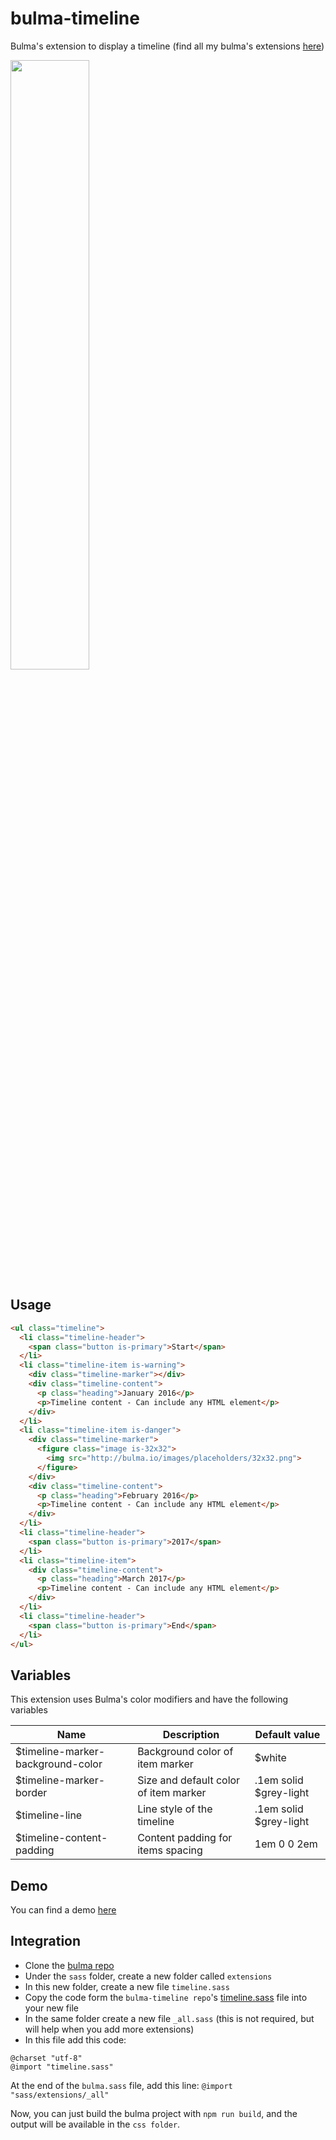# bulma-timeline
Bulma's extension to display a timeline (find all my bulma's extensions [here](https://github.com/Wikiki/bulma-extensions))

<img src="https://img4.hostingpics.net/pics/887099ScreenShot20170812at150229.png" width="50%">

Usage
---

```html
<ul class="timeline">
  <li class="timeline-header">
    <span class="button is-primary">Start</span>
  </li>
  <li class="timeline-item is-warning">
    <div class="timeline-marker"></div>
    <div class="timeline-content">
      <p class="heading">January 2016</p>
      <p>Timeline content - Can include any HTML element</p>
    </div>
  </li>
  <li class="timeline-item is-danger">
    <div class="timeline-marker">
      <figure class="image is-32x32">
        <img src="http://bulma.io/images/placeholders/32x32.png">
      </figure>
    </div>
    <div class="timeline-content">
      <p class="heading">February 2016</p>
      <p>Timeline content - Can include any HTML element</p>
    </div>
  </li>
  <li class="timeline-header">
    <span class="button is-primary">2017</span>
  </li>
  <li class="timeline-item">
    <div class="timeline-content">
      <p class="heading">March 2017</p>
      <p>Timeline content - Can include any HTML element</p>
    </div>
  </li>
  <li class="timeline-header">
    <span class="button is-primary">End</span>
  </li>
</ul>
```

Variables
---
This extension uses Bulma's color modifiers and have the following variables

Name | Description | Default value    
-----|-------------|---------------
$timeline-marker-background-color | Background color of item marker | $white
$timeline-marker-border | Size and default color of item marker | .1em solid $grey-light
$timeline-line | Line style of the timeline | .1em solid $grey-light
$timeline-content-padding | Content padding for items spacing | 1em 0 0 2em

Demo
---
You can find a demo [here](https://codepen.io/wikiki/pen/zdwjqL)

Integration
---
- Clone the [bulma repo](https://github.com/jgthms/bulma)
- Under the `sass` folder, create a new folder called `extensions`
- In this new folder, create a new file `timeline.sass`
- Copy the code form the `bulma-timeline repo`'s [timeline.sass](https://github.com/Wikiki/bulma-timeline/blob/master/timeline.sass) file into your new file
- In the same folder create a new file `_all.sass` (this is not required, but will help when you add more extensions)
- In this file add this code:
```
@charset "utf-8"
@import "timeline.sass"
```
At the end of the `bulma.sass` file, add this line: `@import "sass/extensions/_all"`

Now, you can just build the bulma project with `npm run build`, and the output will be available in the `css folder`.
